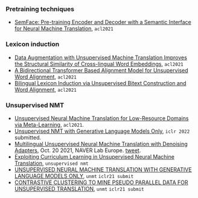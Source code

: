 
### Pretraining techniques

- [SemFace: Pre-training Encoder and Decoder with a Semantic Interface for Neural Machine Translation](https://aclanthology.org/2021.acl-long.348/), `acl2021`

### Lexicon induction

- [Data Augmentation with Unsupervised Machine Translation Improves the Structural Similarity of Cross-lingual Word Embeddings](https://aclanthology.org/2021.acl-srw.17/), `acl2021`
- [A Bidirectional Transformer Based Alignment Model for Unsupervised Word Alignment](https://aclanthology.org/2021.acl-long.24/), `acl2021`
- [Bilingual Lexicon Induction via Unsupervised Bitext Construction and Word Alignment](https://aclanthology.org/2021.acl-long.67/), `acl2021`

### Unsupervised NMT

- [Unsupervised Neural Machine Translation for Low-Resource Domains via Meta-Learning](https://aclanthology.org/2021.acl-long.225/), `acl2021`.
- [Unsupervised NMT with Generative Language Models Only](https://arxiv.org/pdf/2110.05448.pdf), `iclr 2022` submitted.
- [Multilingual Unsupervised Neural Machine Translation with Denoising Adapters](https://arxiv.org/pdf/2110.10472.pdf), Oct. 20 2021, NAVER Lab Europe. [tweet](https://twitter.com/ahmetustun89/status/1451501787450576901).
- [Exploiting Curriculum Learning in Unsupervised Neural Machine Translation](https://arxiv.org/pdf/2109.11177.pdf), `unsupervised nmt`
- [UNSUPERVISED NEURAL MACHINE TRANSLATION WITH GENERATIVE LANGUAGE MODELS ONLY](https://openreview.net/pdf?id=SVwbKmEg7M), `unmt` `iclr21 submit`
- [CONTRASTIVE CLUSTERING TO MINE PSEUDO PARALLEL DATA FOR UNSUPERVISED TRANSLATION](https://openreview.net/pdf?id=pN1JOdrSY9), `unmt` `iclr21 submit`
